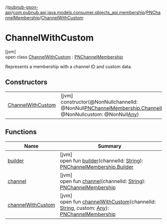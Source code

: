 //[pubnub-gson-api](../../../../index.md)/[com.pubnub.api.java.models.consumer.objects_api.membership](../../index.md)/[PNChannelMembership](../index.md)/[ChannelWithCustom](index.md)

# ChannelWithCustom

[jvm]\
open class [ChannelWithCustom](index.md) : [PNChannelMembership](../index.md)

Represents a membership with a channel ID and custom data.

## Constructors

| | |
|---|---|
| [ChannelWithCustom](-channel-with-custom.md) | [jvm]<br>constructor(@NonNullchannelId: @NonNull[PNChannelMembership.ChannelId](../-channel-id/index.md), @NonNullcustom: @NonNull[Any](https://kotlinlang.org/api/latest/jvm/stdlib/kotlin-stdlib/kotlin/-any/index.html)) |

## Functions

| Name | Summary |
|---|---|
| [builder](../builder.md) | [jvm]<br>open fun [builder](../builder.md)(channelId: [String](https://docs.oracle.com/javase/8/docs/api/java/lang/String.html)): [PNChannelMembership.Builder](../-builder/index.md) |
| [channel](../channel.md) | [jvm]<br>open fun [channel](../channel.md)(channelId: [String](https://docs.oracle.com/javase/8/docs/api/java/lang/String.html)): [PNChannelMembership](../index.md) |
| [channelWithCustom](../channel-with-custom.md) | [jvm]<br>open fun [channelWithCustom](../channel-with-custom.md)(channelId: [String](https://docs.oracle.com/javase/8/docs/api/java/lang/String.html), custom: [Any](https://kotlinlang.org/api/latest/jvm/stdlib/kotlin-stdlib/kotlin/-any/index.html)): [PNChannelMembership](../index.md) |
